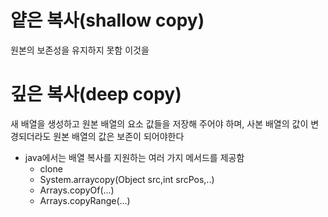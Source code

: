 

# 얕은 복사(shallow copy)
원본의 보존성을 유지하지 못함 이것을 



# 깊은 복사(deep copy)
새 배열을 생성하고 원본 배열의 요소 값들을 저장해 주어야 하며,
사본 배열의 값이 변경되더라도 원본 배열의 값은 보존이 되어야한다

- java에서는 배열 복사를 지원하는 여러 가지 메서드를 제공함
  - clone
  - System.arraycopy(Object src,int srcPos,..)
  - Arrays.copyOf(...)
  - Arrays.copyRange(...)
